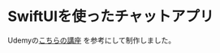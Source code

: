 # SwiftUIを使ったチャットアプリ
Udemyの[こちらの講座](https://www.udemy.com/course/chatappwithswiftui/?couponCode=SEPTSTACK24A) を参考にして制作しました。
